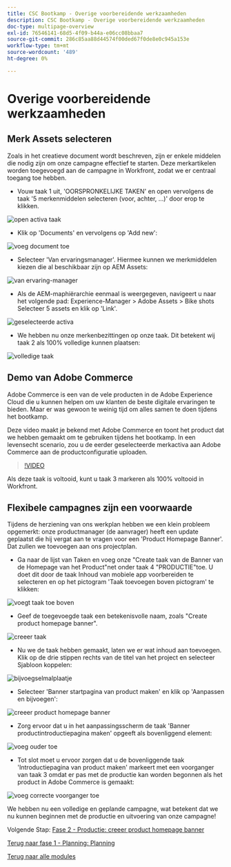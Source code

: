 ```yaml
---
title: CSC Bootkamp - Overige voorbereidende werkzaamheden
description: CSC Bootkamp - Overige voorbereidende werkzaamheden
doc-type: multipage-overview
exl-id: 76546141-68d5-4f09-b44a-e06cc08bbaa7
source-git-commit: 286c85aa88d44574f00ded67f0de8e0c945a153e
workflow-type: tm+mt
source-wordcount: '489'
ht-degree: 0%

---
```


# Overige voorbereidende werkzaamheden

## Merk Assets selecteren

Zoals in het creatieve document wordt beschreven, zijn er enkele middelen die nodig zijn om onze campagne effectief te starten. Deze merkartikelen worden toegevoegd aan de campagne in Workfront, zodat we er centraal toegang toe hebben.

- Vouw taak 1 uit, &#39;OORSPRONKELIJKE TAKEN&#39; en open vervolgens de taak &#39;5 merkenmiddelen selecteren (voor, achter, ...)&#39; door erop te klikken.

![ open activa taak ](./images/wf-open-assets-task.png)

- Klik op &#39;Documents&#39; en vervolgens op &#39;Add new&#39;:

![ voeg document ](./images/wf-add-new-doc.png) toe

- Selecteer &#39;Van ervaringsmanager&#39;. Hiermee kunnen we merkmiddelen kiezen die al beschikbaar zijn op AEM Assets:

![ van ervaring-manager ](./images/wf-from-aem.png)

- Als de AEM-maphiërarchie eenmaal is weergegeven, navigeert u naar het volgende pad: Experience-Manager > Adobe Assets > Bike shots Selecteer 5 assets en klik op &#39;Link&#39;.

![ geselecteerde activa ](./images/selected-assets.png)

- We hebben nu onze merkenbezittingen op onze taak. Dit betekent wij taak 2 als 100% volledige kunnen plaatsen:

![ volledige taak ](./images/wf-task-2-complete.png)


## Demo van Adobe Commerce

Adobe Commerce is een van de vele producten in de Adobe Experience Cloud die u kunnen helpen om uw klanten de beste digitale ervaringen te bieden. Maar er was gewoon te weinig tijd om alles samen te doen tijdens het bootkamp.

Deze video maakt je bekend met Adobe Commerce en toont het product dat we hebben gemaakt om te gebruiken tijdens het bootkamp. In een levensecht scenario, zou u de eerder geselecteerde merkactiva aan Adobe Commerce aan de productconfiguratie uploaden.

>[!VIDEO](https://video.tv.adobe.com/v/3418945?quality=12&learn=on&enablevpops)

Als deze taak is voltooid, kunt u taak 3 markeren als 100% voltooid in Workfront.

## Flexibele campagnes zijn een voorwaarde

Tijdens de herziening van ons werkplan hebben we een klein probleem opgemerkt: onze productmanager (de aanvrager) heeft een update geplaatst die hij vergat aan te vragen voor een &#39;Product Homepage Banner&#39;.  Dat zullen we toevoegen aan ons projectplan.

- Ga naar de lijst van Taken en voeg onze &quot;Create taak van de Banner van de Homepage van het Product&quot;net onder taak 4 &quot;PRODUCTIE&quot;toe. U doet dit door de taak Inhoud van mobiele app voorbereiden te selecteren en op het pictogram &#39;Taak toevoegen boven pictogram&#39; te klikken:

![ voegt taak toe boven ](./images/wf-add-task-above.png)

- Geef de toegevoegde taak een betekenisvolle naam, zoals &quot;Create product homepage banner&quot;.

![ creeer taak ](./images/wf-create-banner.png)

- Nu we de taak hebben gemaakt, laten we er wat inhoud aan toevoegen. Klik op de drie stippen rechts van de titel van het project en selecteer Sjabloon koppelen:

![ bijvoegselmalplaatje ](./images/wf-attach-template.png)

- Selecteer &#39;Banner startpagina van product maken&#39; en klik op &#39;Aanpassen en bijvoegen&#39;:

![ creeer product homepage banner ](./images/wf-homepage-banner.png)

- Zorg ervoor dat u in het aanpassingsscherm de taak &#39;Banner productintroductiepagina maken&#39; opgeeft als bovenliggend element:

![ voeg ouder ](./images/wf-create-banner-parent.png) toe

- Tot slot moet u ervoor zorgen dat u de bovenliggende taak &#39;Introductiepagina van product maken&#39; markeert met een voorganger van taak 3 omdat er pas met de productie kan worden begonnen als het product in Adobe Commerce is gemaakt:

![ voeg correcte voorganger ](./images/wf-predecessor.png) toe

We hebben nu een volledige en geplande campagne, wat betekent dat we nu kunnen beginnen met de productie en uitvoering van onze campagne!


Volgende Stap: [ Fase 2 - Productie: creeer product homepage banner ](../production/banner.md)

[Terug naar fase 1 - Planning: Planning](./planning.md)

[Terug naar alle modules](../../overview.md)
